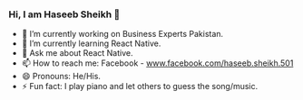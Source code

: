 ### Hi, I am Haseeb Sheikh 👋

- 🔭 I’m currently working on Business Experts Pakistan.
- 🌱 I’m currently learning React Native.
- 💬 Ask me about React Native.
- 📫 How to reach me: Facebook - www.facebook.com/haseeb.sheikh.501
- 😄 Pronouns: He/His.
- ⚡ Fun fact: I play piano and let others to guess the song/music.
